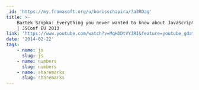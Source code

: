 ```yaml
---
_id: 'https://my.framasoft.org/u/borisschapira/?a3RDag'
title: >-
    Bartek Szopka: Everything you never wanted to know about JavaScript numbers
    | JSConf EU 2013
link: 'https://www.youtube.com/watch?v=MqHDDtVYJRI&feature=youtube_gdata_player'
date: '2014-02-22'
tags:
    - name: js
      slug: js
    - name: numbers
      slug: numbers
    - name: sharemarks
      slug: sharemarks
---
```


<div class="markdown"><p></p></div>

